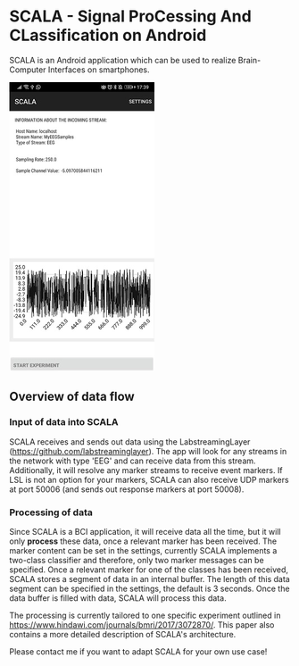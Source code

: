 # SCALA - Signal ProCessing And CLassification on Android

SCALA is an Android application which can be used to realize Brain-Computer Interfaces on smartphones.

![Main Screen, 20%](/docs/SCALA_main.jpg)


## Overview of data flow
### Input of data into SCALA
SCALA receives and sends out data using the LabstreamingLayer (https://github.com/labstreaminglayer).
The app will look for any streams in the network with type 'EEG' and can receive data from this stream. Additionally, it will resolve any marker streams to receive event markers. If LSL is not an option for your markers, SCALA can also receive UDP markers at port 50006 (and sends out response markers at port 50008). 

### Processing of data
Since SCALA is a BCI application, it will receive data all the time, but it will only **process** these data, once a relevant marker has been received. The marker content can be set in the settings, currently SCALA implements a two-class classifier and therefore, only two marker messages can be specified.
Once a relevant marker for one of the classes has been received, SCALA stores a segment of data in an internal buffer. The length of this data segment can be specified in the settings, the default is 3 seconds. Once the data buffer is filled with data, SCALA will process this data.

The processing is currently tailored to one specific experiment outlined in https://www.hindawi.com/journals/bmri/2017/3072870/. This paper also contains a more detailed description of SCALA's architecture. 

Please contact me if you want to adapt SCALA for your own use case!